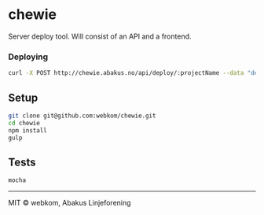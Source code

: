 # chewie

Server deploy tool. Will consist of an API and a frontend.

### Deploying
```bash
curl -X POST http://chewie.abakus.no/api/deploy/:projectName --data "debug=<true/false>"
```

## Setup
```bash
git clone git@github.com:webkom/chewie.git
cd chewie
npm install
gulp
```

## Tests
```bash
mocha
```

--------
MIT © webkom, Abakus Linjeforening

